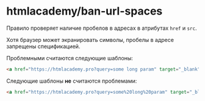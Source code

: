 # htmlacademy/ban-url-spaces
Правило проверяет наличие пробелов в адресах в атрибутах `href` и `src`.

Хотя браузер может экранировать символы, пробелы в адресе запрещены спецификацией.

Проблемными считаются следующие шаблоны:
```html
<a href="https://htmlacademy.pro?query=some long param" target="_blank">Link</a>
```

Следующие шаблоны **не** считаются проблемами:

```html
<a href="https://htmlacademy.pro?query=some%20long%20param" target="_blank">Link</a>
```
